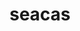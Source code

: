 ---
title: "seacas"
layout: cache
categories: [package, develop]
meta: {"versions": ["2022-10-14"], "compilers": ["gcc@=11.1.0", "gcc@=11.4.0", "msvc@=19.39.33523"], "oss": ["ubuntu20.04", "ubuntu22.04", "windows10.0.20348"], "platforms": ["linux", "windows"], "targets": ["x86_64", "x86_64_v3"], "stacks": ["data-vis-sdk", "e4s", "root", "windows-vis"], "num_specs": 25, "num_specs_by_stack": {"root": 25, "data-vis-sdk": 7, "e4s": 15, "windows-vis": 3}}
spec_details: [{"hash": "amonmlsgguolbm4sldyhckxpfjtsphiw", "compiler": "gcc@=11.1.0", "versions": ["2022-10-14"], "os": "ubuntu20.04", "platform": "linux", "target": "x86_64_v3", "variants": ["~adios2", "+applications", "build_system=cmake", "build_type=Release", "+cgns", "~faodel", "+fortran", "generator=make", "~ipo", "+legacy", "~libcatalyst", "+matio", "~metis", "+mpi", "~pamgen", "patches=d088208", "+shared", "+tests", "~thread_safe", "+x11", "~zlib"], "stacks": ["root", "data-vis-sdk"], "size": "-", "tarball": "https://binaries.spack.io/develop/build_cache/linux-ubuntu20.04-x86_64_v3/gcc-11.1.0/seacas-2022-10-14/linux-ubuntu20.04-x86_64_v3-gcc-11.1.0-seacas-2022-10-14-amonmlsgguolbm4sldyhckxpfjtsphiw.spack"}, {"hash": "vymblnnfikvdh743ljie5pblpvkm2ty5", "compiler": "gcc@=11.1.0", "versions": ["2022-10-14"], "os": "ubuntu20.04", "platform": "linux", "target": "x86_64_v3", "variants": ["~adios2", "+applications", "build_system=cmake", "build_type=Release", "+cgns", "~faodel", "+fortran", "generator=make", "~ipo", "+legacy", "~libcatalyst", "+matio", "~metis", "+mpi", "~pamgen", "patches=d088208", "+shared", "+tests", "~thread_safe", "+x11", "~zlib"], "stacks": ["root", "data-vis-sdk"], "size": "-", "tarball": "https://binaries.spack.io/develop/build_cache/linux-ubuntu20.04-x86_64_v3/gcc-11.1.0/seacas-2022-10-14/linux-ubuntu20.04-x86_64_v3-gcc-11.1.0-seacas-2022-10-14-vymblnnfikvdh743ljie5pblpvkm2ty5.spack"}, {"hash": "twjljiw3o5bocqp5bj5l35rfyhorchrr", "compiler": "gcc@=11.1.0", "versions": ["2022-10-14"], "os": "ubuntu20.04", "platform": "linux", "target": "x86_64_v3", "variants": ["~adios2", "+applications", "build_system=cmake", "build_type=Release", "+cgns", "~faodel", "+fortran", "generator=make", "~ipo", "+legacy", "~libcatalyst", "+matio", "~metis", "+mpi", "~pamgen", "patches=d088208", "+shared", "+tests", "~thread_safe", "+x11", "~zlib"], "stacks": ["root", "data-vis-sdk"], "size": "-", "tarball": "https://binaries.spack.io/develop/build_cache/linux-ubuntu20.04-x86_64_v3/gcc-11.1.0/seacas-2022-10-14/linux-ubuntu20.04-x86_64_v3-gcc-11.1.0-seacas-2022-10-14-twjljiw3o5bocqp5bj5l35rfyhorchrr.spack"}, {"hash": "hzp6wpm7cp3x24npmnoxkcwsrpkcytym", "compiler": "gcc@=11.1.0", "versions": ["2022-10-14"], "os": "ubuntu20.04", "platform": "linux", "target": "x86_64_v3", "variants": ["~adios2", "+applications", "build_system=cmake", "build_type=Release", "+cgns", "~faodel", "+fortran", "generator=make", "~ipo", "+legacy", "~libcatalyst", "+matio", "~metis", "+mpi", "~pamgen", "patches=d088208", "+shared", "+tests", "~thread_safe", "+x11", "~zlib"], "stacks": ["root", "data-vis-sdk"], "size": "-", "tarball": "https://binaries.spack.io/develop/build_cache/linux-ubuntu20.04-x86_64_v3/gcc-11.1.0/seacas-2022-10-14/linux-ubuntu20.04-x86_64_v3-gcc-11.1.0-seacas-2022-10-14-hzp6wpm7cp3x24npmnoxkcwsrpkcytym.spack"}, {"hash": "lty6f4atcrvgkaodtaizhv5t2xq2f25y", "compiler": "gcc@=11.1.0", "versions": ["2022-10-14"], "os": "ubuntu20.04", "platform": "linux", "target": "x86_64_v3", "variants": ["~adios2", "+applications", "build_system=cmake", "build_type=Release", "+cgns", "~faodel", "+fortran", "generator=make", "~ipo", "+legacy", "~libcatalyst", "+matio", "~metis", "+mpi", "~pamgen", "patches=d088208", "+shared", "+tests", "~thread_safe", "+x11", "~zlib"], "stacks": ["root", "data-vis-sdk"], "size": "-", "tarball": "https://binaries.spack.io/develop/build_cache/linux-ubuntu20.04-x86_64_v3/gcc-11.1.0/seacas-2022-10-14/linux-ubuntu20.04-x86_64_v3-gcc-11.1.0-seacas-2022-10-14-lty6f4atcrvgkaodtaizhv5t2xq2f25y.spack"}, {"hash": "e3yk4m7g3hyohzqevtxstvfw5clxbh2n", "compiler": "gcc@=11.1.0", "versions": ["2022-10-14"], "os": "ubuntu20.04", "platform": "linux", "target": "x86_64_v3", "variants": ["~adios2", "+applications", "build_system=cmake", "build_type=Release", "+cgns", "~faodel", "+fortran", "generator=make", "~ipo", "+legacy", "~libcatalyst", "+matio", "~metis", "+mpi", "~pamgen", "patches=d088208", "+shared", "+tests", "~thread_safe", "+x11", "~zlib"], "stacks": ["root", "data-vis-sdk"], "size": "-", "tarball": "https://binaries.spack.io/develop/build_cache/linux-ubuntu20.04-x86_64_v3/gcc-11.1.0/seacas-2022-10-14/linux-ubuntu20.04-x86_64_v3-gcc-11.1.0-seacas-2022-10-14-e3yk4m7g3hyohzqevtxstvfw5clxbh2n.spack"}, {"hash": "7cjclex7r6rg3m6c4mbzf2bfwwdbfk2s", "compiler": "gcc@=11.1.0", "versions": ["2022-10-14"], "os": "ubuntu20.04", "platform": "linux", "target": "x86_64_v3", "variants": ["~adios2", "+applications", "build_system=cmake", "build_type=Release", "+cgns", "~faodel", "+fortran", "generator=make", "~ipo", "+legacy", "~libcatalyst", "+matio", "~metis", "+mpi", "~pamgen", "patches=d088208", "+shared", "+tests", "~thread_safe", "+x11", "~zlib"], "stacks": ["root", "data-vis-sdk"], "size": "-", "tarball": "https://binaries.spack.io/develop/build_cache/linux-ubuntu20.04-x86_64_v3/gcc-11.1.0/seacas-2022-10-14/linux-ubuntu20.04-x86_64_v3-gcc-11.1.0-seacas-2022-10-14-7cjclex7r6rg3m6c4mbzf2bfwwdbfk2s.spack"}, {"hash": "sbu45qnjsvt2qg62zyqv7xcoe6xl7lkm", "compiler": "gcc@=11.4.0", "versions": ["2022-10-14"], "os": "ubuntu22.04", "platform": "linux", "target": "x86_64_v3", "variants": ["~adios2", "+applications", "build_system=cmake", "build_type=Release", "+cgns", "~faodel", "+fortran", "generator=make", "~ipo", "+legacy", "~libcatalyst", "+matio", "~metis", "+mpi", "~pamgen", "patches=d088208", "+shared", "+tests", "~thread_safe", "+x11", "~zlib"], "stacks": ["root", "e4s"], "size": "-", "tarball": "https://binaries.spack.io/develop/build_cache/linux-ubuntu22.04-x86_64_v3/gcc-11.4.0/seacas-2022-10-14/linux-ubuntu22.04-x86_64_v3-gcc-11.4.0-seacas-2022-10-14-sbu45qnjsvt2qg62zyqv7xcoe6xl7lkm.spack"}, {"hash": "dnscj3hxtdfpszw7n4s3selcasdbl7gh", "compiler": "gcc@=11.4.0", "versions": ["2022-10-14"], "os": "ubuntu22.04", "platform": "linux", "target": "x86_64_v3", "variants": ["~adios2", "+applications", "build_system=cmake", "build_type=Release", "+cgns", "~faodel", "+fortran", "generator=make", "~ipo", "+legacy", "~libcatalyst", "+matio", "~metis", "+mpi", "~pamgen", "patches=d088208", "+shared", "+tests", "~thread_safe", "+x11", "~zlib"], "stacks": ["root", "e4s"], "size": "-", "tarball": "https://binaries.spack.io/develop/build_cache/linux-ubuntu22.04-x86_64_v3/gcc-11.4.0/seacas-2022-10-14/linux-ubuntu22.04-x86_64_v3-gcc-11.4.0-seacas-2022-10-14-dnscj3hxtdfpszw7n4s3selcasdbl7gh.spack"}, {"hash": "wwu4dfogi25hkyniv2fsokxp2dqlpbm3", "compiler": "gcc@=11.4.0", "versions": ["2022-10-14"], "os": "ubuntu22.04", "platform": "linux", "target": "x86_64_v3", "variants": ["~adios2", "+applications", "build_system=cmake", "build_type=Release", "+cgns", "~faodel", "+fortran", "generator=make", "~ipo", "+legacy", "~libcatalyst", "+matio", "~metis", "+mpi", "~pamgen", "patches=d088208", "+shared", "+tests", "~thread_safe", "+x11", "~zlib"], "stacks": ["root", "e4s"], "size": "-", "tarball": "https://binaries.spack.io/develop/build_cache/linux-ubuntu22.04-x86_64_v3/gcc-11.4.0/seacas-2022-10-14/linux-ubuntu22.04-x86_64_v3-gcc-11.4.0-seacas-2022-10-14-wwu4dfogi25hkyniv2fsokxp2dqlpbm3.spack"}, {"hash": "epyis6pthdf34plpmp36lep56hyoxyxn", "compiler": "gcc@=11.4.0", "versions": ["2022-10-14"], "os": "ubuntu22.04", "platform": "linux", "target": "x86_64_v3", "variants": ["~adios2", "+applications", "build_system=cmake", "build_type=Release", "+cgns", "~faodel", "+fortran", "generator=make", "~ipo", "+legacy", "~libcatalyst", "+matio", "~metis", "+mpi", "~pamgen", "patches=d088208", "+shared", "+tests", "~thread_safe", "+x11", "~zlib"], "stacks": ["root", "e4s"], "size": "-", "tarball": "https://binaries.spack.io/develop/build_cache/linux-ubuntu22.04-x86_64_v3/gcc-11.4.0/seacas-2022-10-14/linux-ubuntu22.04-x86_64_v3-gcc-11.4.0-seacas-2022-10-14-epyis6pthdf34plpmp36lep56hyoxyxn.spack"}, {"hash": "2i2ptmfljdac3dtrm6fdtnsqf64vz4dk", "compiler": "gcc@=11.4.0", "versions": ["2022-10-14"], "os": "ubuntu22.04", "platform": "linux", "target": "x86_64_v3", "variants": ["~adios2", "+applications", "build_system=cmake", "build_type=Release", "+cgns", "~faodel", "+fortran", "generator=make", "~ipo", "+legacy", "~libcatalyst", "+matio", "~metis", "+mpi", "~pamgen", "patches=d088208", "+shared", "+tests", "~thread_safe", "+x11", "~zlib"], "stacks": ["root", "e4s"], "size": "-", "tarball": "https://binaries.spack.io/develop/build_cache/linux-ubuntu22.04-x86_64_v3/gcc-11.4.0/seacas-2022-10-14/linux-ubuntu22.04-x86_64_v3-gcc-11.4.0-seacas-2022-10-14-2i2ptmfljdac3dtrm6fdtnsqf64vz4dk.spack"}, {"hash": "jinwu3ny54qzzklbjgotpblhil4xnt4t", "compiler": "gcc@=11.4.0", "versions": ["2022-10-14"], "os": "ubuntu22.04", "platform": "linux", "target": "x86_64_v3", "variants": ["~adios2", "+applications", "build_system=cmake", "build_type=Release", "+cgns", "~faodel", "+fortran", "generator=make", "~ipo", "+legacy", "~libcatalyst", "+matio", "~metis", "+mpi", "~pamgen", "patches=d088208", "+shared", "+tests", "~thread_safe", "+x11", "~zlib"], "stacks": ["root", "e4s"], "size": "-", "tarball": "https://binaries.spack.io/develop/build_cache/linux-ubuntu22.04-x86_64_v3/gcc-11.4.0/seacas-2022-10-14/linux-ubuntu22.04-x86_64_v3-gcc-11.4.0-seacas-2022-10-14-jinwu3ny54qzzklbjgotpblhil4xnt4t.spack"}, {"hash": "mg75ckmmw24xjdzuz2pbegd5ndhnxkwa", "compiler": "gcc@=11.4.0", "versions": ["2022-10-14"], "os": "ubuntu22.04", "platform": "linux", "target": "x86_64_v3", "variants": ["~adios2", "+applications", "build_system=cmake", "build_type=Release", "+cgns", "~faodel", "+fortran", "generator=make", "~ipo", "+legacy", "~libcatalyst", "+matio", "~metis", "+mpi", "~pamgen", "patches=d088208", "+shared", "+tests", "~thread_safe", "+x11", "~zlib"], "stacks": ["root", "e4s"], "size": "-", "tarball": "https://binaries.spack.io/develop/build_cache/linux-ubuntu22.04-x86_64_v3/gcc-11.4.0/seacas-2022-10-14/linux-ubuntu22.04-x86_64_v3-gcc-11.4.0-seacas-2022-10-14-mg75ckmmw24xjdzuz2pbegd5ndhnxkwa.spack"}, {"hash": "ccxcgyntbmbzgcycwjmumhxehy3qst5c", "compiler": "gcc@=11.4.0", "versions": ["2022-10-14"], "os": "ubuntu22.04", "platform": "linux", "target": "x86_64_v3", "variants": ["~adios2", "+applications", "build_system=cmake", "build_type=Release", "+cgns", "~faodel", "+fortran", "generator=make", "~ipo", "+legacy", "~libcatalyst", "+matio", "~metis", "+mpi", "~pamgen", "patches=d088208", "+shared", "+tests", "~thread_safe", "+x11", "~zlib"], "stacks": ["root", "e4s"], "size": "-", "tarball": "https://binaries.spack.io/develop/build_cache/linux-ubuntu22.04-x86_64_v3/gcc-11.4.0/seacas-2022-10-14/linux-ubuntu22.04-x86_64_v3-gcc-11.4.0-seacas-2022-10-14-ccxcgyntbmbzgcycwjmumhxehy3qst5c.spack"}, {"hash": "klpjs3qhtatui6w34bzxbewaswbwvmxv", "compiler": "gcc@=11.4.0", "versions": ["2022-10-14"], "os": "ubuntu22.04", "platform": "linux", "target": "x86_64_v3", "variants": ["~adios2", "+applications", "build_system=cmake", "build_type=Release", "+cgns", "~faodel", "+fortran", "generator=make", "~ipo", "+legacy", "~libcatalyst", "+matio", "~metis", "+mpi", "~pamgen", "patches=d088208", "+shared", "+tests", "~thread_safe", "+x11", "~zlib"], "stacks": ["root", "e4s"], "size": "-", "tarball": "https://binaries.spack.io/develop/build_cache/linux-ubuntu22.04-x86_64_v3/gcc-11.4.0/seacas-2022-10-14/linux-ubuntu22.04-x86_64_v3-gcc-11.4.0-seacas-2022-10-14-klpjs3qhtatui6w34bzxbewaswbwvmxv.spack"}, {"hash": "xq353nvvjdbrr3rzqqoxbu5guzwt6mrj", "compiler": "gcc@=11.4.0", "versions": ["2022-10-14"], "os": "ubuntu22.04", "platform": "linux", "target": "x86_64_v3", "variants": ["~adios2", "+applications", "build_system=cmake", "build_type=Release", "+cgns", "~faodel", "+fortran", "generator=make", "~ipo", "+legacy", "~libcatalyst", "+matio", "~metis", "+mpi", "~pamgen", "patches=d088208", "+shared", "+tests", "~thread_safe", "+x11", "~zlib"], "stacks": ["root", "e4s"], "size": "-", "tarball": "https://binaries.spack.io/develop/build_cache/linux-ubuntu22.04-x86_64_v3/gcc-11.4.0/seacas-2022-10-14/linux-ubuntu22.04-x86_64_v3-gcc-11.4.0-seacas-2022-10-14-xq353nvvjdbrr3rzqqoxbu5guzwt6mrj.spack"}, {"hash": "3nfpnu4wy3dvxytwb2taomhdwlowhn2c", "compiler": "gcc@=11.4.0", "versions": ["2022-10-14"], "os": "ubuntu22.04", "platform": "linux", "target": "x86_64_v3", "variants": ["~adios2", "+applications", "build_system=cmake", "build_type=Release", "+cgns", "~faodel", "+fortran", "generator=make", "~ipo", "+legacy", "~libcatalyst", "+matio", "~metis", "+mpi", "~pamgen", "patches=d088208", "+shared", "+tests", "~thread_safe", "+x11", "~zlib"], "stacks": ["root", "e4s"], "size": "-", "tarball": "https://binaries.spack.io/develop/build_cache/linux-ubuntu22.04-x86_64_v3/gcc-11.4.0/seacas-2022-10-14/linux-ubuntu22.04-x86_64_v3-gcc-11.4.0-seacas-2022-10-14-3nfpnu4wy3dvxytwb2taomhdwlowhn2c.spack"}, {"hash": "7bvew3o5rkrnfrbcixygpwnz2yo54uzt", "compiler": "gcc@=11.4.0", "versions": ["2022-10-14"], "os": "ubuntu22.04", "platform": "linux", "target": "x86_64_v3", "variants": ["~adios2", "+applications", "build_system=cmake", "build_type=Release", "+cgns", "~faodel", "+fortran", "generator=make", "~ipo", "+legacy", "~libcatalyst", "+matio", "~metis", "+mpi", "~pamgen", "patches=d088208", "+shared", "+tests", "~thread_safe", "+x11", "~zlib"], "stacks": ["root", "e4s"], "size": "-", "tarball": "https://binaries.spack.io/develop/build_cache/linux-ubuntu22.04-x86_64_v3/gcc-11.4.0/seacas-2022-10-14/linux-ubuntu22.04-x86_64_v3-gcc-11.4.0-seacas-2022-10-14-7bvew3o5rkrnfrbcixygpwnz2yo54uzt.spack"}, {"hash": "ohba4rxangmb4cnnuxtrm54mzr6evsoe", "compiler": "gcc@=11.4.0", "versions": ["2022-10-14"], "os": "ubuntu22.04", "platform": "linux", "target": "x86_64_v3", "variants": ["~adios2", "+applications", "build_system=cmake", "build_type=Release", "+cgns", "~faodel", "+fortran", "generator=make", "~ipo", "+legacy", "~libcatalyst", "+matio", "~metis", "+mpi", "~pamgen", "patches=d088208", "+shared", "+tests", "~thread_safe", "+x11", "~zlib"], "stacks": ["root", "e4s"], "size": "-", "tarball": "https://binaries.spack.io/develop/build_cache/linux-ubuntu22.04-x86_64_v3/gcc-11.4.0/seacas-2022-10-14/linux-ubuntu22.04-x86_64_v3-gcc-11.4.0-seacas-2022-10-14-ohba4rxangmb4cnnuxtrm54mzr6evsoe.spack"}, {"hash": "oqzqahrbjulpfvkzarflbcdkvfrkici7", "compiler": "gcc@=11.4.0", "versions": ["2022-10-14"], "os": "ubuntu22.04", "platform": "linux", "target": "x86_64_v3", "variants": ["~adios2", "+applications", "build_system=cmake", "build_type=Release", "+cgns", "~faodel", "+fortran", "generator=make", "~ipo", "+legacy", "~libcatalyst", "+matio", "~metis", "+mpi", "~pamgen", "patches=d088208", "+shared", "+tests", "~thread_safe", "+x11", "~zlib"], "stacks": ["root", "e4s"], "size": "-", "tarball": "https://binaries.spack.io/develop/build_cache/linux-ubuntu22.04-x86_64_v3/gcc-11.4.0/seacas-2022-10-14/linux-ubuntu22.04-x86_64_v3-gcc-11.4.0-seacas-2022-10-14-oqzqahrbjulpfvkzarflbcdkvfrkici7.spack"}, {"hash": "ydapsweoggr5wl6wtllvpr5662d3rhu3", "compiler": "gcc@=11.4.0", "versions": ["2022-10-14"], "os": "ubuntu22.04", "platform": "linux", "target": "x86_64_v3", "variants": ["~adios2", "+applications", "build_system=cmake", "build_type=Release", "+cgns", "~faodel", "+fortran", "generator=make", "~ipo", "+legacy", "~libcatalyst", "+matio", "~metis", "+mpi", "~pamgen", "patches=d088208", "+shared", "+tests", "~thread_safe", "+x11", "~zlib"], "stacks": ["root", "e4s"], "size": "-", "tarball": "https://binaries.spack.io/develop/build_cache/linux-ubuntu22.04-x86_64_v3/gcc-11.4.0/seacas-2022-10-14/linux-ubuntu22.04-x86_64_v3-gcc-11.4.0-seacas-2022-10-14-ydapsweoggr5wl6wtllvpr5662d3rhu3.spack"}, {"hash": "3nshfu3xxu7ouvc3j6rz7kcfswl3runq", "compiler": "msvc@=19.39.33523", "versions": ["2022-10-14"], "os": "windows10.0.20348", "platform": "windows", "target": "x86_64", "variants": ["~adios2", "+applications", "build_system=cmake", "build_type=Release", "+cgns", "~faodel", "~fortran", "generator=ninja", "~ipo", "+legacy", "~libcatalyst", "~matio", "~metis", "~mpi", "~pamgen", "patches=d088208", "~shared", "+tests", "~thread_safe", "~x11", "~zlib"], "stacks": ["windows-vis", "root"], "size": "-", "tarball": "https://binaries.spack.io/develop/build_cache/windows-windows10.0.20348-x86_64/msvc-19.39.33523/seacas-2022-10-14/windows-windows10.0.20348-x86_64-msvc-19.39.33523-seacas-2022-10-14-3nshfu3xxu7ouvc3j6rz7kcfswl3runq.spack"}, {"hash": "cayxvp3qr6elpzhnrf3eya2onkrfolhc", "compiler": "msvc@=19.39.33523", "versions": ["2022-10-14"], "os": "windows10.0.20348", "platform": "windows", "target": "x86_64", "variants": ["~adios2", "+applications", "build_system=cmake", "build_type=Release", "+cgns", "~faodel", "~fortran", "generator=ninja", "~ipo", "+legacy", "~libcatalyst", "~matio", "~metis", "~mpi", "~pamgen", "patches=d088208", "~shared", "+tests", "~thread_safe", "~x11", "~zlib"], "stacks": ["windows-vis", "root"], "size": "-", "tarball": "https://binaries.spack.io/develop/build_cache/windows-windows10.0.20348-x86_64/msvc-19.39.33523/seacas-2022-10-14/windows-windows10.0.20348-x86_64-msvc-19.39.33523-seacas-2022-10-14-cayxvp3qr6elpzhnrf3eya2onkrfolhc.spack"}, {"hash": "qzxoax5moplmd5g6kcr3w4bhr6cembps", "compiler": "msvc@=19.39.33523", "versions": ["2022-10-14"], "os": "windows10.0.20348", "platform": "windows", "target": "x86_64", "variants": ["~adios2", "+applications", "build_system=cmake", "build_type=Release", "+cgns", "~faodel", "~fortran", "generator=ninja", "~ipo", "+legacy", "~libcatalyst", "~matio", "~metis", "~mpi", "~pamgen", "patches=d088208", "~shared", "+tests", "~thread_safe", "~x11", "~zlib"], "stacks": ["windows-vis", "root"], "size": "-", "tarball": "https://binaries.spack.io/develop/build_cache/windows-windows10.0.20348-x86_64/msvc-19.39.33523/seacas-2022-10-14/windows-windows10.0.20348-x86_64-msvc-19.39.33523-seacas-2022-10-14-qzxoax5moplmd5g6kcr3w4bhr6cembps.spack"}]
---